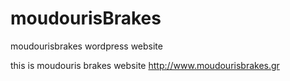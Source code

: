 # moudourisBrakes
moudourisbrakes wordpress website

this is moudouris brakes website http://www.moudourisbrakes.gr
